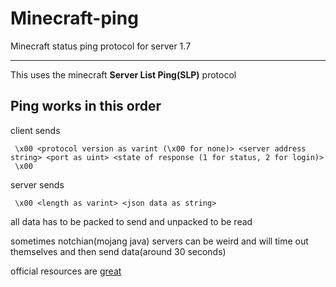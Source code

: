 # Minecraft-ping


Minecraft status ping protocol for server 1.7


---


This uses the minecraft **Server List Ping(SLP)** protocol

## Ping works in this order

   client sends
   >
     \x00 <protocol version as varint (\x00 for none)> <server address string> <port as uint> <state of response (1 for status, 2 for login)>
     \x00
   server sends
   >
     \x00 <length as varint> <json data as string>
   
   all data has to be packed to send and unpacked to be read
   
   sometimes notchian(mojang java) servers can be weird and will time out themselves and then send data(around 30 seconds)

official resources are [great](https://wiki.vg/Server_List_Ping#Handshake)
